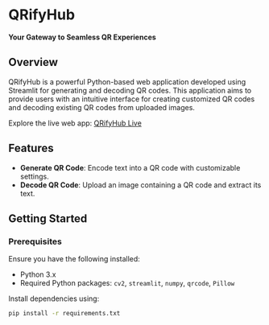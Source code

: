 # QRifyHub

**Your Gateway to Seamless QR Experiences**

## Overview

QRifyHub is a powerful Python-based web application developed using Streamlit for generating and decoding QR codes. This application aims to provide users with an intuitive interface for creating customized QR codes and decoding existing QR codes from uploaded images.

Explore the live web app: [QRifyHub Live](https://qurifyhub.onrender.com)

## Features

- **Generate QR Code**: Encode text into a QR code with customizable settings.
- **Decode QR Code**: Upload an image containing a QR code and extract its text.

## Getting Started

### Prerequisites

Ensure you have the following installed:

- Python 3.x
- Required Python packages: `cv2`, `streamlit`, `numpy`, `qrcode`, `Pillow`

Install dependencies using:

```bash
pip install -r requirements.txt
